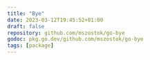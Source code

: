 ```yaml
---
title: "Bye"
date: 2023-03-12T19:45:52+01:00
draft: false
repository: github.com/mszostok/go-bye
godoc: pkg.go.dev/github.com/mszostok/go-bye
tags: [package]
---
```

